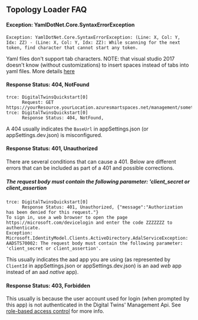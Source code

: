 ## Topology Loader FAQ

#### Exception: YamlDotNet.Core.SyntaxErrorException

```
Exception: YamlDotNet.Core.SyntaxErrorException: (Line: X, Col: Y, Idx: ZZ) - (Line: X, Col: Y, Idx: ZZ): While scanning for the next token, find character that cannot start any token.
```

Yaml files don't support tab characters.  NOTE: that visual studio 2017 doesn't know (without customizations) to insert spaces instead of tabs into yaml files.  More details [here](https://developercommunity.visualstudio.com/content/problem/71238/editor-inserts-tabs-instead-of-spaces-for-yaml-fil.html)


#### Response Status: 404, NotFound

```
trce: DigitalTwinsQuickstart[0]
      Request: GET https://yourResource.yourLocation.azuresmartspaces.net/management/somethingWrong
trce: DigitalTwinsQuickstart[0]
      Response Status: 404, NotFound,
```

A 404 usually indicates the `BaseUrl` in appSettings.json (or appSettings.dev.json) is misconfigured.


#### Response Status: 401, Unauthorized

There are several conditions that can cause a 401.  Below are different errors that can be included as part of a 401 and possible corrections.

##### The request body must contain the following parameter: 'client_secret or client_assertion
```
trce: DigitalTwinsQuickstart[0]
      Response Status: 401, Unauthorized, {"message":"Authorization has been denied for this request."}
To sign in, use a web browser to open the page https://microsoft.com/devicelogin and enter the code ZZZZZZZ to authenticate.
Exception: Microsoft.IdentityModel.Clients.ActiveDirectory.AdalServiceException: AADSTS70002: The request body must contain the following parameter: 'client_secret or client_assertion'.
```

This usually indicates the aad app you are using (as represented by `ClientId` in appSettings.json or appSettings.dev.json) 
is an aad *web* app instead of an aad *native* app).


#### Response Status: 403, Forbidden

This usually is because the user account used for login (when prompted by this app) is not authenticated in the Digital Twins' Management Api.  See [role-based access control](https://docs.microsoft.com/en-us/azure/digital-twins/security-role-based-access-control) for more info.